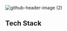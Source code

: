 
![github-header-image (2)](https://github.com/mollmikey/mollmikey/assets/104609759/8c2427a1-1983-4b65-87e4-3404140d07b1)

## Tech Stack
